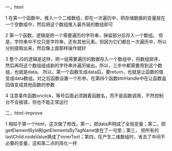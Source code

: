 一，html 

1 在第一个函数中，推入一个二维数组，即在一次遍历中，把存储数据的变量放在一个空数组中，然后把这个数组推入最外层的数组即可

2 第一个函数，逻辑是把一个需要遍历的字符串，保留部分后存入一个数组。 但是，字符串中不仅只是字符串，还有其他元素。但因为它们都在一次遍历中，所以分别提取出来，然后像上面那样操作就好

3 整个JS的逻辑是这样，把一组需要遍历的数据存入一个数组中，将数组排序，然后再将这个数组组成新的字符串并遍历输出。所以，三步中都需要用到这个数组，也就是data。
所以，第一个函数生成data后，要return，也就是让函数的值变成data数组。对之后函数设置一个形参。在第四个函数btnHandle中在让函数返回值变成其他函数的参数

4 注意事件函数onclick，等号后面必须跟着函数名，而不是函数调用，不然控制台不会报错，但也不能正常运行

二，html-improve

1 相较于第一个html，这次做了修改。第一，把data声明成了全局变量；第二，把getElementById和getElementsByTagName放在了一句里；第三，
把所有的lastChild.nodeValue换成了innerText；第四，在产生二维数组时，省去了中间不必要的变量，这和第二点的简化一样
